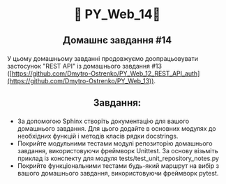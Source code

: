#  <p align="center">:robot:  PY_Web_14:robot:  </p>

## <p align="center">Домашнє завдання  #14</p>


У цьому домашньому завданні продовжуємо доопрацьовувати  застосунок "REST API" із домашнього завдання #13 ([https://github.com/Dmytro-Ostrenko/PY_Web_12_REST_API_auth](https://github.com/Dmytro-Ostrenko/PY_Web_13)).

## <p align="center">Завдання:</p>


- За допомогою Sphinx створіть документацію для вашого домашнього завдання. Для цього додайте в основних модулях до необхідних функцій і методів класів рядки docstrings.
- Покрийте модульними тестами модулі репозиторію домашнього завдання, використовуючи фреймворк Unittest. За основу візьміть приклад із конспекту для модуля tests/test_unit_repository_notes.py
- Покрийте функціональними тестами будь-який маршрут на вибір з вашого домашнього завдання, використовуючи фреймворк pytest.
